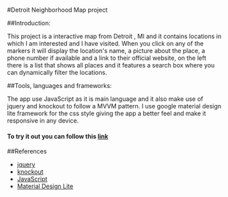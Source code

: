 #Detroit Neighborhood Map project
 

##Introduction:

This project is a interactive map from Detroit , MI and it contains locations in which I am interested and I have visited.
When you click on any of the markers it will display the location's name, a picture about the place, a phone number if available and 
a link to their official website, on the left there is a list that shows all places and it features a search box where you can dynamically filter the locations.
 
 
##Tools, languages and frameworks:

The app use JavaScript as it is main language and it also make use of jquery and knockout to follow a MVVM pattern. I use google material design lite framework for the css style giving the app a 
better feel and make it responsive in any device. 
 
#### To try it out you can follow this [link](https://etp19.github.io/Neighborhood-Map/)

##References

* [jquery](https://jquery.com/)
* [knockout](http://knockoutjs.com/)
* [JavaScript](https://www.javascript.com/)
* [Material Design Lite](https://getmdl.io/)